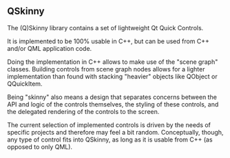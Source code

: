 QSkinny
-------

The (Q)Skinny library contains a set of lightweight Qt Quick Controls.

It is implemented to be 100% usable in C++, but can be used from C++ and/or QML
application code. 

Doing the implementation in C++ allows to make use of the "scene graph"
classes. Building controls from scene graph nodes allows for a lighter implementation
than found with stacking "heavier" objects like QObject or QQuickItem.

Being "skinny" also means a design that separates concerns between
the API and logic of the controls themselves, the styling of these controls,
and the delegated rendering of the controls to the screen.

The current selection of implemented controls is driven by the needs of specific
projects and therefore may feel a bit random. Conceptually, though, any type of
control fits into QSkinny, as long as it is usable from C++ (as opposed to only
QML).

